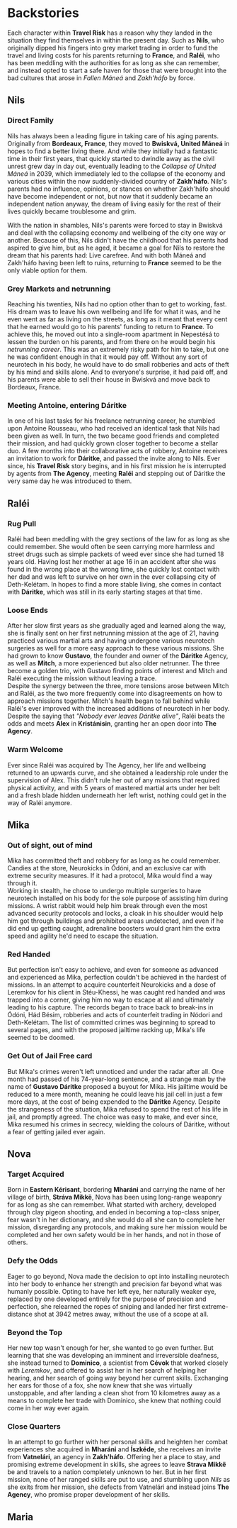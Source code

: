 # Backstories
Each character within **Travel Risk** has a reason why they landed in the situation they find themselves in within the present day. Such as **Nils**, who originally dipped his fingers into grey market trading in order to fund the travel and living costs for his parents returning to **France**, and **Raléi**, who has been meddling with the authorities for as long as she can remember, and instead opted to start a safe haven for those that were brought into the bad cultures that arose in *Fallen Máneá* and *Zakh'háfo* by force. 

## Nils
### Direct Family
Nils has always been a leading figure in taking care of his aging parents. Originally from **Bordeaux, France**, they moved to **Bwiskvá, United Máneá** in hopes to find a better living there. And while they initially had a fantastic time in their first years, that quickly started to dwindle away as the civil unrest grew day in day out, eventually leading to the *Collapse of United Máneá* in 2039, which immediately led to the collapse of the economy and various cities within the now suddenly-divided country of **Zakh'háfo**. Nils's parents had no influence, opinions, or stances on whether Zakh'háfo should have become independent or not, but now that it suddenly became an independent nation anyway, the dream of living easily for the rest of their lives quickly became troublesome and grim. 

With the nation in shambles, Nils's parents were forced to stay in Bwiskvá and deal with the collapsing economy and wellbeing of the city one way or another. Because of this, Nils didn't have the childhood that his parents had aspired to give him, but as he aged, it became a goal for Nils to restore the dream that his parents had: Live carefree. And with both Máneá and Zakh'háfo having been left to ruins, returning to **France** seemed to be the only viable option for them.
### Grey Markets and netrunning
Reaching his twenties, Nils had no option other than to get to working, fast. His dream was to leave his own wellbeing and life for what it was, and he even went as far as living on the streets, as long as it meant that every cent that he earned would go to his parents' funding to return to **France**. To achieve this, he moved out into a single-room apartment in Nepestésá to lessen the burden on his parents, and from there on he would begin his *netrunning career*. This was an extremely risky path for him to take, but one he was confident enough in that it would pay off. Without any sort of neurotech in his body, he would have to do small robberies and acts of theft by his mind and skills alone. And to everyone's surprise, it had paid off, and his parents were able to sell their house in Bwiskvá and move back to Bordeaux, France.
### Meeting Antoine, entering Dáritke
In one of his last tasks for his freelance netrunning career, he stumbled upon Antoine Rousseau, who had received an identical task that Nils had been given as well. In turn, the two became good friends and completed their mission, and had quickly grown closer together to become a stellar duo. A few months into their collaborative acts of robbery, Antoine receives an invitation to work for **Dáritke**, and passed the invite along to Nils. Ever since, his **Travel Risk** story begins, and in his first mission he is interrupted by agents from **The Agency**, meeting **Raléi** and stepping out of Dáritke the very same day he was introduced to them. 

## Raléi
### Rug Pull
Raléi had been meddling with the grey sections of the law for as long as she could remember. She would often be seen carrying more harmless and street drugs such as simple packets of weed ever since she had turned 18 years old. Having lost her mother at age 16 in an accident after she was found in the wrong place at the wrong time, she quickly lost contact with her dad and was left to survive on her own in the ever collapsing city of Deth-Kelétam. In hopes to find a more stable living, she comes in contact with **Dáritke**, which was still in its early starting stages at that time. 
### Loose Ends
After her slow first years as she gradually aged and learned along the way, she is finally sent on her first netrunning mission at the age of 21, having practiced various martial arts and having undergone various neurotech surgeries as well for a more easy approach to these various missions. She had grown to know **Gustavo**, the founder and owner of the **Dáritke** Agency, as well as **Mitch**, a more experienced but also older netrunner. The three become a golden trio, with Gustavo finding points of interest and Mitch and Raléi executing the mission without leaving a trace. \
Despite the synergy between the three, more tensions arose between Mitch and Raléi, as the two more frequently come into disagreements on how to approach missions together. Mitch's health began to fall behind while Raléi's ever improved with the increased additions of neurotech in her body. Despite the saying that *"Nobody ever leaves Dáritke alive"*, Raléi beats the odds and meets **Alex** in **Kristánisin**, granting her an open door into **The Agency**.
### Warm Welcome 
Ever since Raléi was acquired by The Agency, her life and wellbeing returned to an upwards curve, and she obtained a leadership role under the supervision of Alex. This didn't rule her out of any missions that required physical activity, and with 5 years of mastered martial arts under her belt and a fresh blade hidden underneath her left wrist, nothing could get in the way of Raléi anymore. 

## Mika
### Out of sight, out of mind
Mika has committed theft and robbery for as long as he could remember. Candies at the store, Neurokicks in Ódóni, and an exclusive car with extreme security measures. If it had a protocol, Mika would find a way through it. \
Working in stealth, he chose to undergo multiple surgeries to have neurotech installed on his body for the sole purpose of assisting him during missions. A wrist rabbit would help him break through even the most advanced security protocols and locks, a cloak in his shoulder would help him got through buildings and prohibited areas undetected, and even if he did end up getting caught, adrenaline boosters would grant him the extra speed and agility he'd need to escape the situation. 
### Red Handed
But perfection isn't easy to achieve, and even for someone as advanced and experienced as Mika, perfection couldn't be achieved in the hardest of missions. In an attempt to acquire counterfeit Neurokicks and a dose of Leremkov for his client in Stéu-Khessi, he was caught red handed and was trapped into a corner, giving him no way to escape at all and ultimately leading to his capture. The records began to trace back to break-ins in Ódóni, Hád Bésim, robberies and acts of counterfeit trading in Nódori and Deth-Kelétam. The list of committed crimes was beginning to spread to several pages, and with the proposed jailtime racking up, Mika's life seemed to be doomed.
### Get Out of Jail Free card
But Mika's crimes weren't left unnoticed and under the radar after all. One month had passed of his 74-year-long sentence, and a strange man by the name of **Gustavo Dáritke** proposed a buyout for Mika. His jailtime would be reduced to a mere month, meaning he could leave his jail cell in just a few more days, at the cost of being expended to the **Dáritke** Agency. Despite the strangeness of the situation, Mika refused to spend the rest of his life in jail, and promptly agreed. The choice was easy to make, and ever since, Mika resumed his crimes in secrecy, wielding the colours of Dáritke, without a fear of getting jailed ever again.

## Nova
### Target Acquired
Born in **Eastern Kérisant**, bordering **Mharáni** and carrying the name of her village of birth, **Stráva Mikkë**, Nova has been using long-range weaponry for as long as she can remember. What started with archery, developed through clay pigeon shooting, and ended in becoming a top-class sniper, fear wasn't in her dictionary, and she would do all she can to complete her mission, disregarding any protocols, and making sure her mission would be completed and her own safety would be in her hands, and not in those of others.
### Defy the Odds
Eager to go beyond, Nova made the decision to opt into installing neurotech into her body to enhance her strength and precision far beyond what was humanly possible. Opting to have her left eye, her naturally weaker eye, replaced by one developed entirely for the purpose of precision and perfection, she relearned the ropes of sniping and landed her first extreme-distance shot at 3942 metres away, without the use of a scope at all. 
### Beyond the Top
Her new top wasn't enough for her, she wanted to go even further. But learning that she was developing an imminent and irreversible deafness, she instead turned to **Dominico**, a scientist from **Cévok** that worked closely with *Leremkov*, and offered to assist her in her search of helping her hearing, and her search of going way beyond her current skills. Exchanging her ears for those of a fox, she now knew that she was virtually unstoppable, and after landing a clean shot from 10 kilometres away as a means to complete her trade with Dominico, she knew that nothing could come in her way ever again.
### Close Quarters
In an attempt to go further with her personal skills and heighten her combat experiences she acquired in **Mharáni** and **Íszkéde**, she receives an invite from **Vatnelári**, an agency in **Zakh'háfo**. Offering her a place to stay, and promising extreme development in skills, she agrees to leave **Strava Mikkë** be and travels to a nation completely unknown to her. But in her first mission, none of her ranged skills are put to use, and stumbling upon *Nils* as she exits from her mission, she defects from Vatnelári and instead joins **The Agency**, who promise proper development of her skills.

## Maria
### 